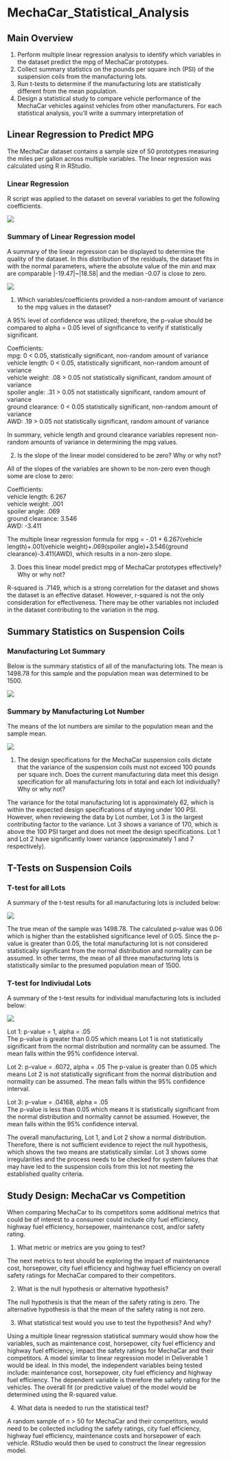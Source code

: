 # MechaCar_Statistical_Analysis

## Main Overview 
1.	Perform multiple linear regression analysis to identify which variables in the dataset predict the mpg of MechaCar prototypes.
2.	Collect summary statistics on the pounds per square inch (PSI) of the suspension coils from the manufacturing lots.
3.	Run t-tests to determine if the manufacturing lots are statistically different from the mean population.
4.	Design a statistical study to compare vehicle performance of the MechaCar vehicles against vehicles from other manufacturers. For each statistical analysis, you’ll write a summary interpretation of 

## Linear Regression to Predict MPG

The MechaCar dataset contains a sample size of 50 prototypes measuring the miles per gallon across multiple variables.  The linear regression was calculated using R in RStudio. 

### Linear Regression

R script was applied to the dataset on several variables to get the following coefficients.  

![](https://github.com/jbowman86/MechaCar_Statistical_Analysis/blob/019590fbffac223b47fa71a6e90bfc8da2d631f2/Resources/Deliv1_console.png)


### Summary of Linear Regression model

A summary of the linear regression can be displayed to determine the quality of the dataset.  In this distribution of the residuals, the dataset fits in with the normal parameters, where the absolute value of the min and max are comparable |-19.47|~|18.58| and the median -0.07 is close to zero.

![](https://github.com/jbowman86/MechaCar_Statistical_Analysis/blob/019590fbffac223b47fa71a6e90bfc8da2d631f2/Resources/Deliv1_console.png)

1.	Which variables/coefficients provided a non-random amount of variance to the mpg values in the dataset?
       
A 95% level of confidence was utilized; therefore, the p-value should be compared to alpha = 0.05 level of significance to verify if statistically significant.     

Coefficients:      
mpg: 0 < 0.05, statistically significant, non-random amount of variance     
vehicle length: 0 < 0.05, statistically significant, non-random amount of variance     
vehicle weight: .08 > 0.05 not statistically significant, random amount of variance     
spoiler angle: .31 > 0.05 not statistically significant, random amount of variance    
ground clearance: 0 < 0.05 statistically significant, non-random amount of variance    
AWD: .19 > 0.05 not statistically significant, random amount of variance     

In summary, vehicle length and ground clearance variables represent non-random amounts of variance in determining the mpg values.    

2. Is the slope of the linear model considered to be zero? Why or why not?    

All of the slopes of the variables are shown to be non-zero even though some are close to zero:    

Coefficients:    
vehicle length: 6.267    
vehicle weight: .001   
spoiler angle: .069   
ground clearance: 3.546   
AWD: -3.411    

The multiple linear regression formula for mpg = -.01 + 6.267(vehicle length)+.001(vehicle weight)+.069(spoiler angle)+3.546(ground clearance)-3.411(AWD), which results in a non-zero slope.

3. Does this linear model predict mpg of MechaCar prototypes effectively? Why or why not? 
   
R-squared is .7149, which is a strong correlation for the dataset and shows the dataset is an effective dataset.  However, r-squared is not the only consideration for effectiveness.  There may be other variables not included in the dataset contributing to the variation in the mpg. 

## Summary Statistics on Suspension Coils
### Manufacturing Lot Summary

Below is the summary statistics of all of the manufacturing lots.  The mean is 1498.78 for this sample and the population mean was determined to be 1500.   


![](https://github.com/jbowman86/MechaCar_Statistical_Analysis/blob/019590fbffac223b47fa71a6e90bfc8da2d631f2/Resources/Total_Sum.png)

### Summary by Manufacturing Lot Number
The means of the lot numbers are similar to the population mean and the sample mean.  

![](https://github.com/jbowman86/MechaCar_Statistical_Analysis/blob/a0d66ad20a12dd5a851f91dc2de4309dc73b6926/Resources/Lot_Sum.png)

1.	The design specifications for the MechaCar suspension coils dictate that the variance of the suspension coils must not exceed 100 pounds per square inch. Does the current manufacturing data meet this design specification for all manufacturing lots in total and each lot individually? Why or why not?
      
The variance for the total manufacturing lot is approximately 62, which is within the expected design specifications of staying under 100 PSI.  However, when reviewing the data by Lot number, Lot 3 is the largest contributing factor to the variance.  Lot 3 shows a variance of 170, which is above the 100 PSI target and does not meet the design specifications.  Lot 1 and Lot 2 have significantly lower variance (approximately 1 and 7 respectively).  

## T-Tests on Suspension Coils
### T-test for all Lots

A summary of the t-test results for all manufacturing lots is included below:

![](https://github.com/jbowman86/MechaCar_Statistical_Analysis/blob/83a927d6fbc2f633bebf33f168642acd34a2acd7/Resources/t_test_all.png)
  
The true mean of the sample was 1498.78.  The calculated p-value was 0.06 which is higher than the established significance level of 0.05.  Since the p-value is greater than 0.05, the total manufacturing lot is not considered statistically significant from the normal distribution and normality can be assumed.   In other terms, the mean of all three manufacturing lots is statistically similar to the presumed population mean of 1500.

### T-test for Indiviudal Lots

A summary of the t-test results for individual manufacturing lots is included below:

![](https://github.com/jbowman86/MechaCar_Statistical_Analysis/blob/e3d364a9c25067c3a531fd581bfd4a705202786f/Resources/t_test_lot.png)

Lot 1: p-value = 1, alpha = .05    
The p-value is greater than 0.05 which means Lot 1 is not statistically significant from the normal distribution and normality can be assumed.  The mean falls within the 95% confidence interval.

Lot 2: p-value = .6072, alpha = .05 
The p-value is greater than 0.05 which means Lot 2 is not statistically significant from the normal distribution and normality can be assumed.  The mean falls within the 95% confidence interval.

Lot 3: p-value = .04168, alpha = .05   
The p-value is less than 0.05 which means it is statistically significant from the normal distribution and normality cannot be assumed.  However, the mean falls within the 95% confidence interval.

The overall manufacturing, Lot 1, and Lot 2 show a normal distribution.  Therefore, there is not sufficient evidence to reject the null hypothesis, which shows the two means are statistically similar.  Lot 3 shows some irregularities and the process needs to be checked for system failures that may have led to the suspension coils from this lot not meeting the established quality criteria.

## Study Design: MechaCar vs Competition

When comparing MechaCar to its competitors some additional metrics that could be of interest to a consumer could include city fuel efficiency, highway fuel efficiency, horsepower, maintenance cost, and/or safety rating.

1.	What metric or metrics are you going to test?   

The next metrics to test should be exploring the impact of maintenance cost, horsepower, city fuel efficiency and highway fuel efficiency on overall safety ratings for MechaCar compared to their competitors.

2.	What is the null hypothesis or alternative hypothesis?  
  
The null hypothesis is that the mean of the safety rating is zero. The alternative hypothesis is that the mean of the safety rating is not zero.

3.	What statistical test would you use to test the hypothesis? And why? 
    
Using a multiple linear regression statistical summary would show how the variables, such as maintenance cost, horsepower, city fuel efficiency and highway fuel efficiency, impact the safety ratings for MechaCar and their competitors.  A model similar to linear regression model in Deliverable 1 would be ideal.  In this model, the independent variables being tested include: maintenance cost, horsepower, city fuel efficiency and highway fuel efficiency.  The dependent variable is therefore the safety rating for the vehicles.  The overall fit (or predictive value) of the model would be determined using the R-squared value.  

4.	What data is needed to run the statistical test?     

A random sample of n > 50 for MechaCar and their competitors, would need to be collected including the safety ratings, city fuel efficiency, highway fuel efficiency, maintenance costs and horsepower of each vehicle.  RStudio would then be used to construct the linear regression model. 

